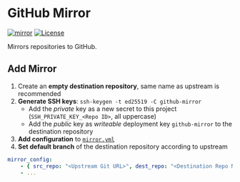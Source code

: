 # GitHub Mirror

[![mirror](https://github.com/jhnc-oss/github-mirror/actions/workflows/mirror.yml/badge.svg)](https://github.com/jhnc-oss/github-mirror/actions/workflows/mirror.yml)
[![License](https://img.shields.io/badge/license-MIT-yellow.svg)](LICENSE)

Mirrors repositories to GitHub.

## Add Mirror

1. Create an **empty destination repository**, same name as upstream is recommended
2. **Generate SSH keys**: `ssh-keygen -t ed25519 -C github-mirror`
   - Add the *private* key as a new secret to this project (`SSH_PRIVATE_KEY_<Repo ID>`, all uppercase)
   - Add the *public* key as *writeable* deployment key `github-mirror` to the destination repository
3. **Add configuration** to [`mirror.yml`](./.github/workflows/mirror.yml)
4. **Set default branch** of the destination repository according to upstream

```yml
mirror_config:
    - { src_repo: "<Upstream Git URL>", dest_repo: "<Destination Repo Name>", key_id: '<Repo ID>' }
    - ...
```
